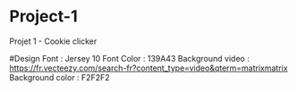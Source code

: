 # Project-1
Projet 1 - Cookie clicker

#Design
Font : Jersey 10
Font Color : 139A43
Background video : https://fr.vecteezy.com/search-fr?content_type=video&qterm=matrixmatrix
Background color : F2F2F2
